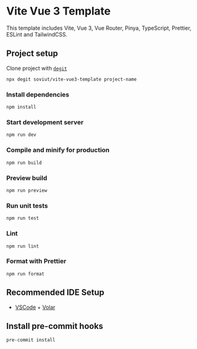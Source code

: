 # Vite Vue 3 Template

This template includes Vite, Vue 3, Vue Router, Pinya, TypeScript, Prettier,
ESLint and TailwindCSS.

## Project setup

Clone project with [`degit`](https://github.com/Rich-Harris/degit)

```
npx degit soviut/vite-vue3-template project-name
```

### Install dependencies

```
npm install
```

### Start development server

```
npm run dev
```

### Compile and minify for production

```
npm run build
```

### Preview build

```
npm run preview
```

### Run unit tests

```
npm run test
```

### Lint

```
npm run lint
```

### Format with Prettier

```
npm run format
```

## Recommended IDE Setup

- [VSCode](https://code.visualstudio.com/) +
[Volar](https://marketplace.visualstudio.com/items?itemName=johnsoncodehk.volar)

## Install pre-commit hooks

```
pre-commit install
```
